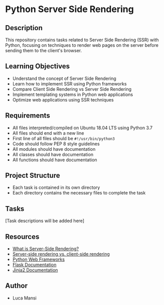 # Python Server Side Rendering

## Description
This repository contains tasks related to Server Side Rendering (SSR) with Python, focusing on techniques to render web pages on the server before sending them to the client's browser.

## Learning Objectives
- Understand the concept of Server Side Rendering
- Learn how to implement SSR using Python frameworks
- Compare Client Side Rendering vs Server Side Rendering
- Implement templating systems in Python web applications
- Optimize web applications using SSR techniques

## Requirements
- All files interpreted/compiled on Ubuntu 18.04 LTS using Python 3.7
- All files should end with a new line
- First line of all files should be `#!/usr/bin/python3`
- Code should follow PEP 8 style guidelines
- All modules should have documentation
- All classes should have documentation
- All functions should have documentation

## Project Structure
- Each task is contained in its own directory
- Each directory contains the necessary files to complete the task

## Tasks
[Task descriptions will be added here]

## Resources
- [What is Server-Side Rendering?](https://www.educative.io/answers/what-is-server-side-rendering)
- [Server-side rendering vs. client-side rendering](https://www.freecodecamp.org/news/what-exactly-is-client-side-rendering-and-hows-it-different-from-server-side-rendering-bd5c786b340d/)
- [Python Web Frameworks](https://wiki.python.org/moin/WebFrameworks)
- [Flask Documentation](https://flask.palletsprojects.com/)
- [Jinja2 Documentation](https://jinja.palletsprojects.com/)

## Author
- Luca Mansi